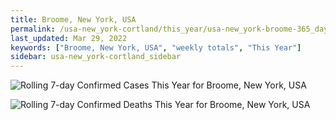 ```yaml
---
title: Broome, New York, USA
permalink: /usa-new_york-cortland/this_year/usa-new_york-broome-365_days.html
last_updated: Mar 29, 2022
keywords: ["Broome, New York, USA", "weekly totals", "This Year"]
sidebar: usa-new_york-cortland_sidebar
---
```


![Rolling 7-day Confirmed Cases This Year for Broome, New York, USA](/covid_tracker/images/graphs/usa-new_york-broome-rolling_7_days_confirmed-365_days_graph.png)

![Rolling 7-day Confirmed Deaths This Year for Broome, New York, USA](/covid_tracker/images/graphs/usa-new_york-broome-rolling_7_days_deaths-365_days_graph.png)
